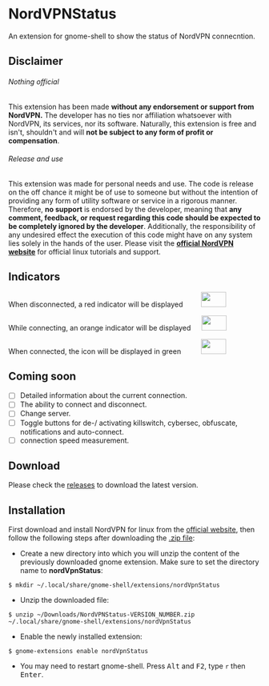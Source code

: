 # NordVPNStatus
An extension for gnome-shell to show the status of NordVPN connecntion.


## Disclaimer

###### Nothing official

This extension has been made **without any endorsement or support from NordVPN.**
The developer has no ties nor affiliation whatsoever with NordVPN, its
services, nor its software.
Naturally, this extension is free and isn't, shouldn't and will **not be
subject to any form of profit or compensation**.


###### Release and use

This extension was made for personal needs and use. The code is release on the
off chance it might be of use to someone but without the intention of providing
any form of utility software or service in a rigorous manner.
Therefore, **no support** is endorsed by the developer, meaning that **any
comment, feedback, or request regarding this code should be expected to be completely
ignored by the developer**.
Additionally, the responsibility of any undesired effect the execution of this
code might have on any system lies solely in the hands of the user.
Please visit the <a href="https://nordvpn.com/tutorials/linux/">**official NordVPN website**</a> for official linux tutorials and support.

## Indicators

<p>
   When disconnected,  a red indicator will be displayed &emsp;&emsp;
  <img width="50" height="30"" src="https://github.com/murad-alm/NordVPNStatus/blob/master/assets/disconnected.svg">
</p>

<p>
  While connecting, an orange indicator will be displayed &emsp;
  <img width="50" height="30"src="https://github.com/murad-alm/NordVPNStatus/blob/master/assets/connecting.svg">
</p>
  
<p>
  When connected, the icon will be displayed in green &emsp; &emsp;
  <img width="50" height="30" src="https://github.com/murad-alm/NordVPNStatus/blob/master/assets/connected.svg">
</p>

## Coming soon
- [ ] Detailed information about the current connection.
- [ ] The ability to connect and disconnect.
- [ ] Change server.
- [ ] Toggle buttons for de-/ activating killswitch, cybersec, obfuscate, notifications and auto-connect.
- [ ] connection speed measurement.

## Download
Please check the <a href= "https://github.com/murad-alm/NordVPNStatus/releases">releases</a> to download the latest version.

## Installation
First download and install NordVPN for linux from the <a href="https://nordvpn.com/download/linux/">official website</a>, then follow the following steps after downloading the <a href= "https://github.com/murad-alm/NordVPNStatus/releases">.zip file</a>:

- Create a new directory into which you will unzip the content of the previously downloaded gnome extension. Make sure to set the directory name to <b>nordVpnStatus</b>:
```script
$ mkdir ~/.local/share/gnome-shell/extensions/nordVpnStatus
```

- Unzip the downloaded file:<br>
```script
$ unzip ~/Downloads/NordVPNStatus-VERSION_NUMBER.zip ~/.local/share/gnome-shell/extensions/nordVpnStatus
```
- Enable the newly installed extension: 
```script
$ gnome-extensions enable nordVpnStatus
```
- You may need to restart gnome-shell. Press <kbd>Alt</kbd> and <kbd>F2</kbd>, type `r` then <kbd>Enter</kbd>.
